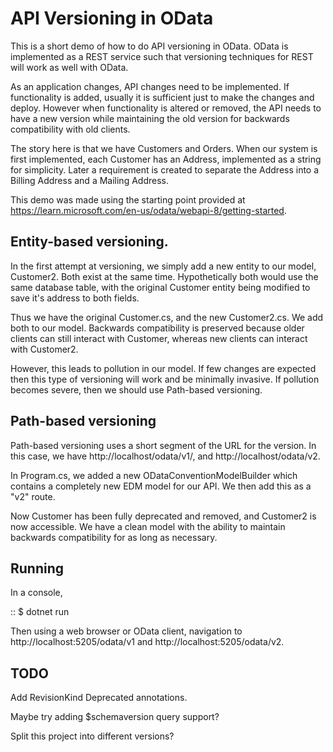 API Versioning in OData
===================

This is a short demo of how to do API versioning in OData. OData is implemented as a REST service such that versioning techniques for REST will work as well with OData.

As an application changes, API changes need to be implemented. If functionality is added, usually it is sufficient just to make the changes and deploy. However when functionality is altered or removed, the API needs to have a new version while maintaining the old version for backwards compatibility with old clients.

The story here is that we have Customers and Orders. When our system is first implemented, each Customer has an Address, implemented as a string for simplicity. Later a requirement is created to separate the Address into a Billing Address and a Mailing Address.

This demo was made using the starting point provided at https://learn.microsoft.com/en-us/odata/webapi-8/getting-started.

Entity-based versioning.
------------------------

In the first attempt at versioning, we simply add a new entity to our model, Customer2. Both exist at the same time. Hypothetically both would use the same database table, with the original Customer entity being modified to save it's address to both fields.

Thus we have the original Customer.cs, and the new Customer2.cs. We add both to our model. Backwards compatibility is preserved because older clients can still interact with Customer, whereas new clients can interact with Customer2.

However, this leads to pollution in our model. If few changes are expected then this type of versioning will work and be minimally invasive. If pollution becomes severe, then we should use Path-based versioning.

Path-based versioning
----------------------

Path-based versioning uses a short segment of the URL for the version. In this case, we have http://localhost/odata/v1/, and http://localhost/odata/v2.

In Program.cs, we added a new ODataConventionModelBuilder which contains a completely new EDM model for our API. We then add this as a "v2" route.

Now Customer has been fully deprecated and removed, and Customer2 is now accessible. We have a clean model with the ability to maintain backwards compatibility for as long as necessary.

Running
-------

In a console, 

::
    $ dotnet run

Then using a web browser or OData client, navigation to http://localhost:5205/odata/v1 and http://localhost:5205/odata/v2.

TODO
----

Add RevisionKind Deprecated annotations.

Maybe try adding $schemaversion query support?

Split this project into different versions?